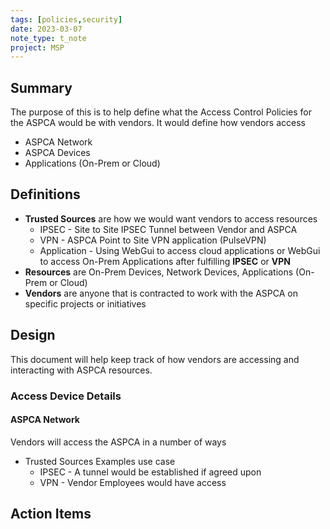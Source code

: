 ```yaml
---
tags: [policies,security]
date: 2023-03-07
note_type: t_note
project: MSP
---
```


## Summary
The purpose of this is to help define what the Access Control Policies for the ASPCA would be with vendors. It would define how vendors access 
* ASPCA Network
* ASPCA Devices
* Applications (On-Prem or Cloud)

## Definitions
* **Trusted Sources** are how we would want vendors to access resources
	* IPSEC - Site to Site IPSEC Tunnel between Vendor and ASPCA
	* VPN - ASPCA Point to Site VPN application (PulseVPN)
	* Application - Using WebGui to access cloud applications or WebGui to access On-Prem Applications after fulfilling **IPSEC** or **VPN** 
* **Resources** are On-Prem Devices, Network Devices, Applications (On-Prem or Cloud)
* **Vendors** are anyone that is contracted to work with the ASPCA on specific projects or initiatives 

## Design
This document will help keep track of how vendors are accessing and interacting with ASPCA resources.

### Access Device Details
#### ASPCA Network
Vendors will access the ASPCA in a number of ways
* Trusted Sources Examples use case
	* IPSEC - A tunnel would be established if agreed upon
	* VPN - Vendor Employees would have access 


## Action Items

